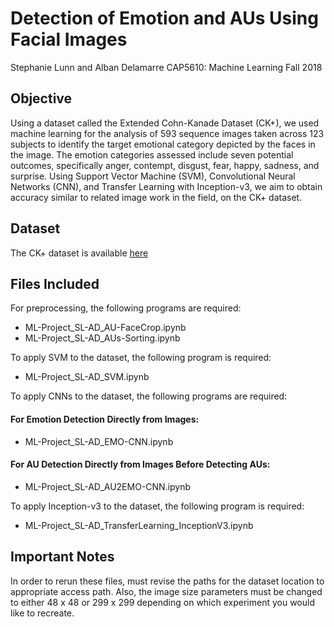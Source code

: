 # Detection of Emotion and AUs Using Facial Images
Stephanie Lunn and Alban Delamarre
CAP5610: Machine Learning
Fall 2018

## Objective
Using a dataset called the Extended Cohn-Kanade Dataset (CK+), we used machine learning for the analysis of 593 sequence images taken across 123 subjects to identify the target emotional category depicted by the faces in the image. The emotion categories assessed include seven potential outcomes, specifically anger, contempt, disgust, fear, happy, sadness, and surprise. Using Support Vector Machine (SVM), Convolutional Neural Networks (CNN), and Transfer Learning with Inception-v3, we aim to obtain accuracy similar to related image work in the field, on the CK+ dataset.

## Dataset
The CK+ dataset is available [here](http://www.pitt.edu/~emotion/ck-spread.htm)

## Files Included
For preprocessing, the following programs are required:
 * ML-Project_SL-AD_AU-FaceCrop.ipynb
 * ML-Project_SL-AD_AUs-Sorting.ipynb

To apply SVM to the dataset, the following program is required:
 * ML-Project_SL-AD_SVM.ipynb

To apply CNNs to the dataset, the following programs are required:

#### For Emotion Detection Directly from Images:
 * ML-Project_SL-AD_EMO-CNN.ipynb

#### For AU Detection Directly from Images Before Detecting AUs:
 * ML-Project_SL-AD_AU2EMO-CNN.ipynb

To apply Inception-v3 to the dataset, the following program is required:
 * ML-Project_SL-AD_TransferLearning_InceptionV3.ipynb

## Important Notes
In order to rerun these files, must revise the paths for the dataset location to appropriate access path. Also, the image size parameters must be changed to either 48 x 48 or 299 x 299 depending on which experiment you would like to recreate.